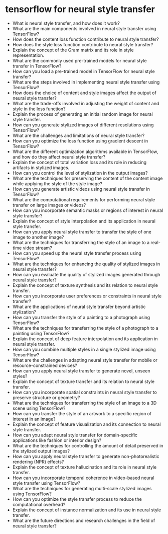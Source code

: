 # tensorflow for neural style transfer

- What is neural style transfer, and how does it work?
- What are the main components involved in neural style transfer using TensorFlow?
- How does the content loss function contribute to neural style transfer?
- How does the style loss function contribute to neural style transfer?
- Explain the concept of the Gram matrix and its role in style representation.
- What are the commonly used pre-trained models for neural style transfer in TensorFlow?
- How can you load a pre-trained model in TensorFlow for neural style transfer?
- What are the steps involved in implementing neural style transfer using TensorFlow?
- How does the choice of content and style images affect the output of neural style transfer?
- What are the trade-offs involved in adjusting the weight of content and style in the loss function?
- Explain the process of generating an initial random image for neural style transfer.
- How can you generate stylized images of different resolutions using TensorFlow?
- What are the challenges and limitations of neural style transfer?
- How can you optimize the loss function using gradient descent in TensorFlow?
- What are the different optimization algorithms available in TensorFlow, and how do they affect neural style transfer?
- Explain the concept of total variation loss and its role in reducing artifacts in stylized images.
- How can you control the level of stylization in the output images?
- What are the techniques for preserving the content of the content image while applying the style of the style image?
- How can you generate artistic videos using neural style transfer in TensorFlow?
- What are the computational requirements for performing neural style transfer on large images or videos?
- How can you incorporate semantic masks or regions of interest in neural style transfer?
- Explain the concept of style interpolation and its application in neural style transfer.
- How can you apply neural style transfer to transfer the style of one image to another image?
- What are the techniques for transferring the style of an image to a real-time video stream?
- How can you speed up the neural style transfer process using TensorFlow?
- What are the techniques for enhancing the quality of stylized images in neural style transfer?
- How can you evaluate the quality of stylized images generated through neural style transfer?
- Explain the concept of texture synthesis and its relation to neural style transfer.
- How can you incorporate user preferences or constraints in neural style transfer?
- What are the applications of neural style transfer beyond artistic stylization?
- How can you transfer the style of a painting to a photograph using TensorFlow?
- What are the techniques for transferring the style of a photograph to a painting using TensorFlow?
- Explain the concept of deep feature interpolation and its application in neural style transfer.
- How can you combine multiple styles in a single stylized image using TensorFlow?
- What are the challenges in adapting neural style transfer for mobile or resource-constrained devices?
- How can you apply neural style transfer to generate novel, unseen styles?
- Explain the concept of texture transfer and its relation to neural style transfer.
- How can you incorporate spatial constraints in neural style transfer to preserve structure or geometry?
- What are the techniques for transferring the style of an image to a 3D scene using TensorFlow?
- How can you transfer the style of an artwork to a specific region of interest in an image?
- Explain the concept of feature visualization and its connection to neural style transfer.
- How can you adapt neural style transfer for domain-specific applications like fashion or interior design?
- What are the techniques for controlling the amount of detail preserved in the stylized output images?
- How can you apply neural style transfer to generate non-photorealistic rendering (NPR) effects?
- Explain the concept of texture hallucination and its role in neural style transfer.
- How can you incorporate temporal coherence in video-based neural style transfer using TensorFlow?
- What are the techniques for generating multi-scale stylized images using TensorFlow?
- How can you optimize the style transfer process to reduce the computational overhead?
- Explain the concept of instance normalization and its use in neural style transfer.
- What are the future directions and research challenges in the field of neural style transfer?